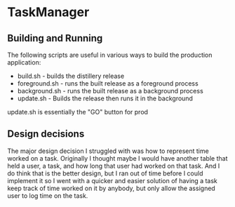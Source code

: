 # TaskManager

## Building and Running

The following scripts are useful in various ways to build the production application:
* build.sh - builds the distillery release
* foreground.sh - runs the built release as a foreground process
* background.sh - runs the built release as a background process
* update.sh - Builds the release then runs it in the background

update.sh is essentially the "GO" button for prod

## Design decisions

The major design decision I struggled with was how to represent time worked on a task. Originally I thought maybe I would have another table that held a user, a task, and how long that user had worked on that task. And I do think that is the better design, but I ran out of time before I could implement it so I went with a quicker and easier solution of having a task keep track of time worked on it by anybody, but only allow the assigned user to log time on the task.

